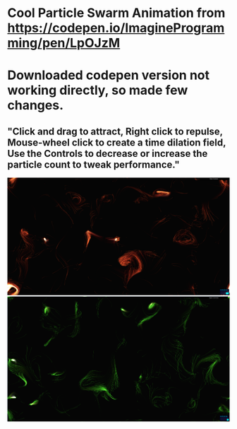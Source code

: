 # Cool Particle Swarm Animation from https://codepen.io/ImagineProgramming/pen/LpOJzM
# Downloaded codepen version not working directly, so made few changes.


##  "Click and drag to attract, Right click to repulse, Mouse-wheel click to create a time dilation field, Use the Controls to decrease or increase the particle count to tweak performance."

![](img_1.png)
![](img_2.png)